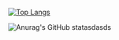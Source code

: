 [![Top Langs](https://github-readme-stats.vercel.app/api/top-langs/?username=nothearty&layout=compact&theme=onedark&show_icons=true)](https://github.com/anuraghazra/github-readme-stats)


![Anurag's GitHub statasdasds](https://github-readme-stats.vercel.app/api?username=nothearty&show_icons=true&theme=transparent)
